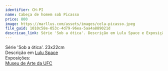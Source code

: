 ```yaml
---
identifier: CH-PI
name: Cabeça de homem sob Picasso
price: 800
image: https://marllus.com/assets/images/cela-picasso.jpeg
file_guid: 1010c58e-053c-4d79-96ea-5aa4a889021d
descricao_link: Série 'Sob a ótica'. Descrição em Lulu Space e Exposição em Museu de arte da UFC
---
```

Série 'Sob a ótica'. 23x22cm<br> Descrição em <a href="https://marllus.com/arte/2020/12/06/sob-otica.html">Lulu Space</a><br> Exposições:<br> <a href="https://mauc.ufc.br/pt/marllus-lustosa/">Museu de Arte da UFC</a>
